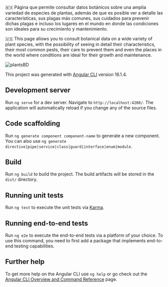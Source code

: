 🇲🇽 Página que permite consultar datos botánicos sobre una amplia variedad de especies de plantas, además de que es posible ver a     detalle las características, sus plagas más comunes, sus cuidados para prevenir dichas plagas e incluso los lugares en el         mundo en donde las condiciones son ideales para su crecimiento y mantenimiento.

🇺🇸 This page allows you to consult botanical data on a wide variety of plant species, with the possibility of seeing in detail       their characteristics, their most common pests, their care to prevent them and even the places in the world where conditions      are ideal for their growth and maintenance.

![plantsBD](https://github.com/MauricioBarrueta/plantsAPI/assets/60496232/0e19a2fd-6a07-44e7-9423-f2158b6f06f0)


This project was generated with [Angular CLI](https://github.com/angular/angular-cli) version 16.1.4.
## Development server

Run `ng serve` for a dev server. Navigate to `http://localhost:4200/`. The application will automatically reload if you change any of the source files.

## Code scaffolding

Run `ng generate component component-name` to generate a new component. You can also use `ng generate directive|pipe|service|class|guard|interface|enum|module`.

## Build

Run `ng build` to build the project. The build artifacts will be stored in the `dist/` directory.

## Running unit tests

Run `ng test` to execute the unit tests via [Karma](https://karma-runner.github.io).

## Running end-to-end tests

Run `ng e2e` to execute the end-to-end tests via a platform of your choice. To use this command, you need to first add a package that implements end-to-end testing capabilities.

## Further help

To get more help on the Angular CLI use `ng help` or go check out the [Angular CLI Overview and Command Reference](https://angular.io/cli) page.
